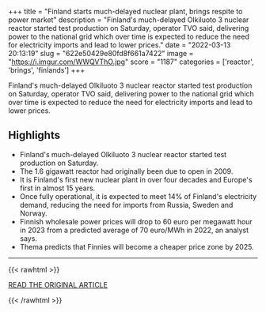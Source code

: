 +++
title = "Finland starts much-delayed nuclear plant, brings respite to power market"
description = "Finland's much-delayed Olkiluoto 3 nuclear reactor started test production on Saturday, operator TVO said, delivering power to the national grid which over time is expected to reduce the need for electricity imports and lead to lower prices."
date = "2022-03-13 20:13:19"
slug = "622e50429e80fd8f661a7422"
image = "https://i.imgur.com/WWQVThO.jpg"
score = "1187"
categories = ['reactor', 'brings', 'finlands']
+++

Finland's much-delayed Olkiluoto 3 nuclear reactor started test production on Saturday, operator TVO said, delivering power to the national grid which over time is expected to reduce the need for electricity imports and lead to lower prices.

## Highlights

- Finland's much-delayed Olkiluoto 3 nuclear reactor started test production on Saturday.
- The 1.6 gigawatt reactor had originally been due to open in 2009.
- It is Finland's first new nuclear plant in over four decades and Europe's first in almost 15 years.
- Once fully operational, it is expected to meet 14% of Finland's electricity demand, reducing the need for imports from Russia, Sweden and Norway.
- Finnish wholesale power prices will drop to 60 euro per megawatt hour in 2023 from a predicted average of 70 euro/MWh in 2022, an analyst says.
- Thema predicts that Finnies will become a cheaper price zone by 2025.

---

{{< rawhtml >}}
  <p class="article-category">
    <a target="_blank" href="https://www.reuters.com/world/europe/finland-starts-much-delayed-nuclear-plant-brings-respite-power-market-2022-03-12/">READ THE ORIGINAL ARTICLE</a>
  </p>
{{< /rawhtml >}}
